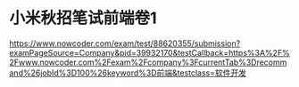 # 小米秋招笔试前端卷1

https://www.nowcoder.com/exam/test/88620355/submission?examPageSource=Company&pid=39932170&testCallback=https%3A%2F%2Fwww.nowcoder.com%2Fexam%2Fcompany%3FcurrentTab%3Drecommand%26jobId%3D100%26keyword%3D前端&testclass=软件开发